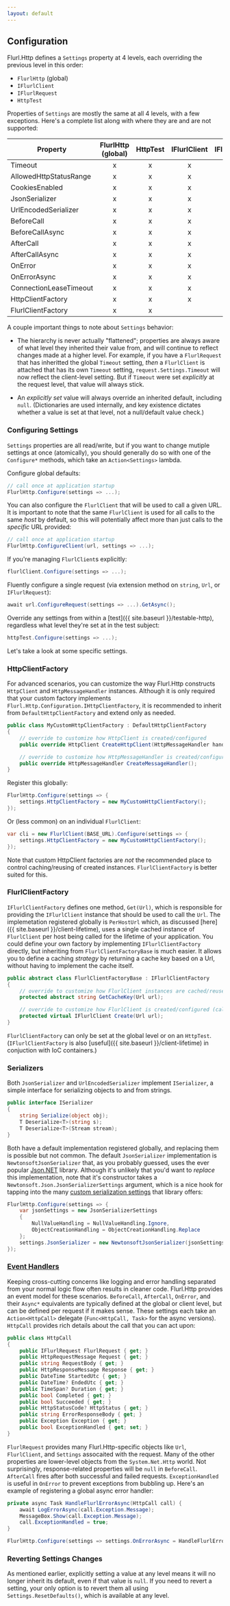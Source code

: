 ```yaml
---
layout: default
---
```


## Configuration

Flurl.Http defines a `Settings` property at 4 levels, each overriding the previous level in this order:

- `FlurlHttp` (global)
- `IFlurlClient`
- `IFlurlRequest`
- `HttpTest`

Properties of `Settings` are mostly the same at all 4 levels, with a few exceptions. Here's a complete list along with where they are and are not supported:

Property                | FlurlHttp (global) | HttpTest | IFlurlClient | IFlurlRequest
------------------------|:------------------:|:--------:|:------------:|:-------------:
Timeout                 |         x          |    x     |      x       |       x         
AllowedHttpStatusRange  |         x          |    x     |      x       |       x         
CookiesEnabled          |         x          |    x     |      x       |       x         
JsonSerializer          |         x          |    x     |      x       |       x         
UrlEncodedSerializer    |         x          |    x     |      x       |       x         
BeforeCall              |         x          |    x     |      x       |       x         
BeforeCallAsync         |         x          |    x     |      x       |       x         
AfterCall               |         x          |    x     |      x       |       x         
AfterCallAsync          |         x          |    x     |      x       |       x         
OnError                 |         x          |    x     |      x       |       x         
OnErrorAsync            |         x          |    x     |      x       |       x         
ConnectionLeaseTimeout  |         x          |    x     |      x       |                 
HttpClientFactory       |         x          |    x     |      x       |                 
FlurlClientFactory      |         x          |    x     |              |                 

A couple important things to note about `Settings` behavior:

- The hierarchy is never actually "flattened"; properties are always aware of what level they inherited their value from, and will continue to reflect changes made at a higher level. For example, if you have a `FlurlRequest` that has inheritted the global `Timeout` setting, _then_ a `FlurlClient` is attached that has its own `Timeout` setting, `request.Settings.Timeout` will now reflect the client-level setting. But if `Timeout` were set _explicitly_ at the request level, that value will always stick.

- An _explicitly set_ value will always override an inherited default, including `null`. (Dictionaries are used internally, and key existence dictates whether a value is set at that level, not a null/default value check.)

### Configuring Settings

`Settings` properties are all read/write, but if you want to change mutiple settings at once (atomically), you should generally do so with one of the `Configure*` methods, which take an `Action<Settings>` lambda.

Configure global defaults:

```c#
// call once at application startup
FlurlHttp.Configure(settings => ...);
```

You can also configure the `FlurlClient` that will be used to call a given URL. It is important to note that the same `FlurlClient` is used for all calls to the same _host_ by default, so this will potentially affect more than just calls to the _specific_ URL provided:

```c#
// call once at application startup
FlurlHttp.ConfigureClient(url, settings => ...);
```

If you're managing `FlurlClient`s explicitly:

```c#
flurlClient.Configure(settings => ...);
```

Fluently configure a single request (via extension method on `string`, `Url`, or `IFlurlRequest`):

```c#
await url.ConfigureRequest(settings => ...).GetAsync();
```

Override any settings from within a [test]({{ site.baseurl }}/testable-http), regardless what level they're set at in the test subject:

```c#
httpTest.Configure(settings => ...);
```

Let's take a look at some specific settings.

### HttpClientFactory

For advanced scenarios, you can customize the way Flurl.Http constructs `HttpClient` and `HttpMessageHandler` instances. Although it is only required that your custom factory implements `Flurl.Http.Configuration.IHttpClientFactory`, it is recommended to inherit from `DefaultHttpClientFactory` and extend only as needed.

```c#
public class MyCustomHttpClientFactory : DefaultHttpClientFactory
{
    // override to customize how HttpClient is created/configured
    public override HttpClient CreateHttpClient(HttpMessageHandler handler);

    // override to customize how HttpMessageHandler is created/configured
    public override HttpMessageHandler CreateMessageHandler();
}
```

Register this globally:

```c#
FlurlHttp.Configure(settings => {
    settings.HttpClientFactory = new MyCustomHttpClientFactory();
});
```

Or (less common) on an individual `FlurlClient`:

```c#
var cli = new FlurlClient(BASE_URL).Configure(settings => {
    settings.HttpClientFactory = new MyCustomHttpClientFactory();
});
```

Note that custom HttpClient factories are _not_ the recommended place to control caching/reusing of created instances. `FlurlClientFactory` is better suited for this.

### FlurlClientFactory

`IFlurlClientFactory` defines one method, `Get(Url)`, which is responsible for providing the `IFlurlClient` instance that should be used to call the `Url`. The implemetation registered globally is `PerHostUrl` which, as discussed [here]({{ site.baseurl }}/client-lifetime), uses a single cached instance of `FlurlClient` per host being called for the lifetime of your application. You could define your own factory by implementing `IFlurlClientFactory` directly, but inheriting from `FlurlClientFactoryBase` is much easier. It allows you to define a caching _strategy_ by returning a cache key based on a Url, without having to implement the cache itself.

```c#
public abstract class FlurlClientFactoryBase : IFlurlClientFactory
{
    // override to customize how FlurlClient instances are cached/reused
    protected abstract string GetCacheKey(Url url);

    // override to customize how FlurlClient is created/configured (called only as needed)
    protected virtual IFlurlClient Create(Url url);
}
```

`FlurlClientFactory` can only be set at the global level or on an `HttpTest`. (`IFlurlClientFactory` is also [useful]({{ site.baseurl }}/client-lifetime) in conjuction with IoC containers.)

### Serializers

Both `JsonSerializer` and `UrlEncodedSerializer` implement `ISerializer`, a simple interface for serializing objects to and from strings.

```C#
public interface ISerializer
{
    string Serialize(object obj);
    T Deserialize<T>(string s);
    T Deserialize<T>(Stream stream);
}
```

Both have a default implementation registered globally, and replacing them is possible but not common. The default `JsonSerializer` implementation is `NewtonsoftJsonSerializer` that, as you probably guessed, uses the ever popular [Json.NET](https://www.newtonsoft.com/json) library. Although it's unlikely that you'd want to _replace_ this implementation, note that it's constructor takes a `Newtonsoft.Json.JsonSerializerSettings` argument, which is a nice hook for tapping into the many [custom serialization settings](https://www.newtonsoft.com/json/help/html/SerializationSettings.htm) that library offers:

```c#
FlurlHttp.Configure(settings => {
    var jsonSettings = new JsonSerializerSettings
    {
        NullValueHandling = NullValueHandling.Ignore,
        ObjectCreationHandling = ObjectCreationHandling.Replace
    };
    settings.JsonSerializer = new NewtonsoftJsonSerializer(jsonSettings);
});
```

### [Event Handlers](event-handlers)

Keeping cross-cutting concerns like logging and error handling separated from your normal logic flow often results in cleaner code. Flurl.Http provides an event model for these scenarios. `BeforeCall`, `AfterCall`, `OnError`, and their `Async*` equivalents are typically defined at the global or client level, but can be defined per request if it makes sense. These settings each take an `Action<HttpCall>` delegate (`Func<HttpCall, Task>` for the async versions). `HttpCall` provides rich details about the call that you can act upon:

```c#
public class HttpCall
{
    public IFlurlRequest FlurlRequest { get; }
    public HttpRequestMessage Request { get; }
    public string RequestBody { get; }
    public HttpResponseMessage Response { get; }
    public DateTime StartedUtc { get; }
    public DateTime? EndedUtc { get; }
    public TimeSpan? Duration { get; }
    public bool Completed { get; }
    public bool Succeeded { get; }
    public HttpStatusCode? HttpStatus { get; }
    public string ErrorResponseBody { get; }
    public Exception Exception { get; }
    public bool ExceptionHandled { get; set; }
}
```

`FlurlRequest` provides many Flurl.Http-specific objects like `Url`, `FlurlClient`, and `Settings` assocaited with the request. Many of the other properties are lower-level objects from the `System.Net.Http` world. Not surprisingly, response-related properties will be `null` in `BeforeCall`. `AfterCall` fires after both successful and failed requests. `ExceptionHandled` is useful in `OnError` to prevent exceptions from bubbling up. Here's an example of registering a global async error handler:

```c#
private async Task HandleFlurlErrorAsync(HttpCall call) {
    await LogErrorAsync(call.Exception.Message);
    MessageBox.Show(call.Exception.Message);
    call.ExceptionHandled = true;
}

FlurlHttp.Configure(settings => settings.OnErrorAsync = HandleFlurlErrorAsync);
```

### Reverting Settings Changes

As mentioned earlier, explicitly setting a value at any level means it will no longer inherit its default, even if that value is `null`. If you need to revert a setting, your only option is to revert them all using `Settings.ResetDefaults()`, which is available at any level.
